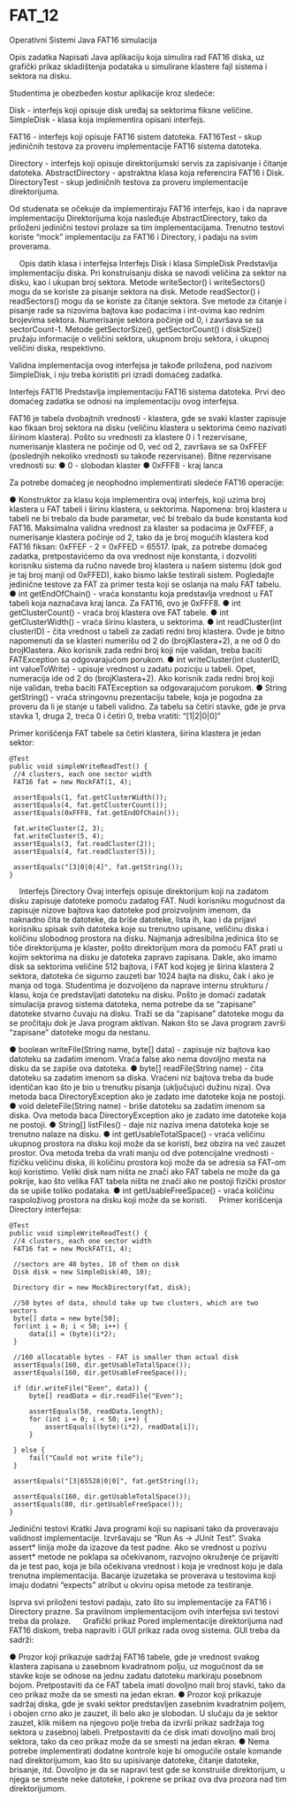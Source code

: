 # FAT_12
Operativni Sistemi
Java FAT16 simulacija

Opis zadatka
Napisati Java aplikaciju koja simulira rad FAT16 diska, uz grafički prikaz skladištenja podataka u simulirane klastere fajl sistema i sektora na disku.

Studentima je obezbeđen kostur aplikacije kroz sledeće:

Disk - interfejs koji opisuje disk uređaj sa sektorima fiksne veličine.
SimpleDisk - klasa koja implementira opisani interfejs.

FAT16 - interfejs koji opisuje FAT16 sistem datoteka.
FAT16Test - skup jediničnih testova za proveru implementacije FAT16 sistema datoteka.

Directory - interfejs koji opisuje direktorijumski servis za zapisivanje i čitanje datoteka.
AbstractDirectory - apstraktna klasa koja referencira FAT16 i Disk.
DirectoryTest - skup jediničnih testova za proveru implementacije direktorijuma.

Od studenata se očekuje da implementiraju FAT16 interfejs, kao i da naprave implementaciju Direktorijuma koja nasleđuje AbstractDirectory, tako da priloženi jedinični testovi prolaze sa tim implementacijama. Trenutno testovi koriste “mock” implementaciju za FAT16 i Directory, i padaju na svim proverama.

 
Opis datih klasa i interfejsa
Interfejs Disk i klasa SimpleDisk
Predstavlja implementaciju diska. Pri konstruisanju diska se navodi veličina za sektor na disku, kao i ukupan broj sektora.
Metode writeSector() i writeSectors() mogu da se koriste za pisanje sektora na disk.
Metode readSector() i readSectors() mogu da se koriste za čitanje sektora.
Sve metode za čitanje i pisanje rade sa nizovima bajtova kao podacima i int-ovima kao rednim brojevima sektora. Numerisanje sektora počinje od 0, i završava se sa sectorCount-1.
Metode getSectorSize(), getSectorCount() i diskSize() pružaju informacije o veličini sektora, ukupnom broju sektora, i ukupnoj veličini diska, respektivno.

Validna implementacija ovog interfejsa je takođe priložena, pod nazivom SimpleDisk, i nju treba koristiti pri izradi domaćeg zadatka.

Interfejs FAT16
Predstavlja implementaciju FAT16 sistema datoteka. Prvi deo domaćeg zadatka se odnosi na implementaciju ovog interfejsa.

FAT16 je tabela dvobajtnih vrednosti - klastera, gde se svaki klaster zapisuje kao fiksan broj sektora na disku (veličinu klastera u sektorima ćemo nazivati širinom klastera). Pošto su vrednosti za klastere 0 i 1 rezervisane, numerisanje klastera ne počinje od 0, već od 2, završava se sa 0xFFEF (poslednjih nekoliko vrednosti su takođe rezervisane). Bitne rezervisane vrednosti su:
●	0 - slobodan klaster
●	0xFFF8 - kraj lanca

Za potrebe domaćeg je neophodno implementirati sledeće FAT16 operacije:

●	Konstruktor za klasu koja implementira ovaj interfejs, koji uzima broj klastera u FAT tabeli i širinu klastera, u sektorima. Napomena: broj klastera u tabeli ne bi trebalo da bude parametar, već bi trebalo da bude konstanta kod FAT16. Maksimalna validna vrednost za klaster sa podacima je 0xFFEF, a numerisanje klastera počinje od 2, tako da je broj mogućih klastera kod FAT16 fiksan: 0xFFEF - 2 = 0xFFED = 65517. Ipak, za potrebe domaćeg zadatka, pretpostavićemo da ova vrednost nije konstanta, i dozvoliti korisniku sistema da ručno navede broj klastera u našem sistemu (dok god je taj broj manji od 0xFFED), kako bismo lakše testirali sistem. Pogledajte jedinične testove za FAT za primer testa koji se oslanja na malu FAT tabelu.
●	int getEndOfChain() - vraća konstantu koja predstavlja vrednost u FAT tabeli koja naznačava kraj lanca. Za FAT16, ovo je 0xFFF8.
●	int getClusterCount() - vraća broj klastera ove FAT tabele.
●	int getClusterWidth() - vraća širinu klastera, u sektorima.
●	int readCluster(int clusterID) - čita vrednost u tabeli za zadati redni broj klastera. Ovde je bitno napomenuti da se klasteri numerišu od 2 do (brojKlastera+2), a ne od 0 do brojKlastera. Ako korisnik zada redni broj koji nije validan, treba baciti FATException sa odgovarajućom porukom.
●	int writeCluster(int clusterID, int valueToWrite) - upisuje vrednost u zadatu poziciju u tabeli. Opet, numeracija ide od 2 do (brojKlastera+2). Ako korisnik zada redni broj koji nije validan, treba baciti FATException sa odgovarajućom porukom.
●	String getString() - vraća stringovnu prezentaciju tabele, koja je pogodna za proveru da li je stanje u tabeli validno. Za tabelu sa četiri stavke, gde je prva stavka 1, druga 2, treća 0 i četiri 0, treba vratiti: “[1|2|0|0]”

Primer korišćenja FAT tabele sa četiri klastera, širina klastera je jedan sektor:

    @Test
    public void simpleWriteReadTest() {
   	 //4 clusters, each one sector width
   	 FAT16 fat = new MockFAT(1, 4);
   	 
   	 assertEquals(1, fat.getClusterWidth());
   	 assertEquals(4, fat.getClusterCount());
   	 assertEquals(0xFFF8, fat.getEndOfChain());
   	 
   	 fat.writeCluster(2, 3);
   	 fat.writeCluster(5, 4);
   	 assertEquals(3, fat.readCluster(2));
   	 assertEquals(4, fat.readCluster(5));
   	 
   	 assertEquals("[3|0|0|4]", fat.getString());
    }

 
Interfejs Directory
Ovaj interfejs opisuje direktorijum koji na zadatom disku zapisuje datoteke pomoću zadatog FAT. Nudi korisniku mogućnost da zapisuje nizove bajtova kao datoteke pod proizvoljnim imenom, da naknadno čita te datoteke, da briše datoteke, lista ih, kao i da prijavi korisniku spisak svih datoteka koje su trenutno upisane, veličinu diska i količinu slobodnog prostora na disku.
Najmanja adresibilna jedinica što se tiče direktorijuma je klaster, pošto direktorijum mora da pomoću FAT prati u kojim sektorima na disku je datoteka zapravo zapisana. Dakle, ako imamo disk sa sektorima veličine 512 bajtova, i FAT kod kojeg je širina klastera 2 sektora, datoteka će sigurno zauzeti bar 1024 bajta na disku, čak i ako je manja od toga.
Studentima je dozvoljeno da naprave internu strukturu / klasu, koja će predstavljati datoteku na disku.
Pošto je domaći zadatak simulacija pravog sistema datoteka, nema potrebe da se “zapisane” datoteke stvarno čuvaju na disku. Traži se da “zapisane” datoteke mogu da se pročitaju dok je Java program aktivan. Nakon što se Java program završi “zapisane” datoteke mogu da nestanu.

●	boolean writeFile(String name, byte[] data) - zapisuje niz bajtova kao datoteku sa zadatim imenom. Vraća false ako nema dovoljno mesta na disku da se zapiše ova datoteka.
●	byte[] readFile(String name) - čita datoteku sa zadatim imenom sa diska. Vraćeni niz bajtova treba da bude identičan kao što je bio u trenutku pisanja (uključujući dužinu niza). Ova metoda baca DirectoryException ako je zadato ime datoteke koja ne postoji.
●	void deleteFile(String name) - briše datoteku sa zadatim imenom sa diska. Ova metoda baca DirectoryException ako je zadato ime datoteke koja ne postoji.
●	String[] listFiles() - daje niz naziva imena datoteka koje se trenutno nalaze na disku.
●	int getUsableTotalSpace() - vraća veličinu ukupnog prostora na disku koji može da se koristi, bez obzira na već zauzet prostor. Ova metoda treba da vrati manju od dve potencijalne vrednosti - fizičku veličinu diska, ili količinu prostora koji može da se adresia sa FAT-om koji koristimo. Veliki disk nam ništa ne znači ako FAT tabela ne može da ga pokrije, kao što velika FAT tabela ništa ne znači ako ne postoji fizički prostor da se upiše toliko podataka.
●	int getUsableFreeSpace() - vraća količinu raspoloživog prostora na disku koji može da se koristi.
 
Primer korišćenja Directory interfejsa:

    @Test
    public void simpleWriteReadTest() {
   	 //4 clusters, each one sector width
   	 FAT16 fat = new MockFAT(1, 4);
   	 
   	 //sectors are 40 bytes, 10 of them on disk
   	 Disk disk = new SimpleDisk(40, 10);
   	 
   	 Directory dir = new MockDirectory(fat, disk);
   	 
   	 //50 bytes of data, should take up two clusters, which are two sectors
   	 byte[] data = new byte[50];
   	 for(int i = 0; i < 50; i++) {
   		 data[i] = (byte)(i*2);
   	 }
   	 
   	 //160 allocatable bytes - FAT is smaller than actual disk
   	 assertEquals(160, dir.getUsableTotalSpace());
   	 assertEquals(160, dir.getUsableFreeSpace());
   	 
   	 if (dir.writeFile("Even", data)) {
   		 byte[] readData = dir.readFile("Even");
   		 
   		 assertEquals(50, readData.length);
   		 for (int i = 0; i < 50; i++) {
   			 assertEquals((byte)(i*2), readData[i]);
   		 }
   		 
   	 } else {
   		 fail("Could not write file");
   	 }
   	 
   	 assertEquals("[3|65528|0|0]", fat.getString());
   	 
   	 assertEquals(160, dir.getUsableTotalSpace());
   	 assertEquals(80, dir.getUsableFreeSpace());
    } 
Jedinični testovi
Kratki Java programi koji su napisani tako da proveravaju validnost implementacije. Izvršavaju se “Run As -> JUnit Test”. Svaka assert* linija može da izazove da test padne. Ako se vrednost u pozivu assert* metode ne poklapa sa očekivanom, razvojno okruženje će prijaviti da je test pao, koja je bila očekivana vrednost i koja je vrednost koju je dala trenutna implementacija. Bacanje izuzetaka se proverava u testovima koji imaju dodatni “expects” atribut u okviru opisa metode za testiranje.

Isprva svi priloženi testovi padaju, zato što su implementacije za FAT16 i Directory prazne. Sa pravilnom implementacijom ovih interfejsa svi testovi treba da prolaze.
 
Grafički prikaz 
Pored implementacije direktorijuma nad FAT16 diskom, treba napraviti i GUI prikaz rada ovog sistema. GUI treba da sadrži:

●	Prozor koji prikazuje sadržaj FAT16 tabele, gde je vrednost svakog klastera zapisana u zasebnom kvadratnom polju, uz mogućnost da se stavke koje se odnose na jednu zadatu datoteku markiraju posebnom bojom. Pretpostaviti da će FAT tabela imati dovoljno mali broj stavki, tako da ceo prikaz može da se smesti na jedan ekran.
●	Prozor koji prikazuje sadržaj diska, gde je svaki sektor predstavljen zasebnim kvadratnim poljem, i obojen crno ako je zauzet, ili belo ako je slobodan. U slučaju da je sektor zauzet, klik mišem na njegovo polje treba da izvrši prikaz sadržaja tog sektora u zasebnoj labeli. Pretpostaviti da će disk imati dovoljno mali broj sektora, tako da ceo prikaz može da se smesti na jedan ekran.
●	Nema potrebe implementirati dodatne kontrole koje bi omogućile ostale komande nad direktorijumom, kao što su upisivanje datoteke, čitanje datoteke, brisanje, itd. Dovoljno je da se napravi test gde se konstruiše direktorijum, u njega se smeste neke datoteke, i pokrene se prikaz ova dva prozora nad tim direktorijumom.

